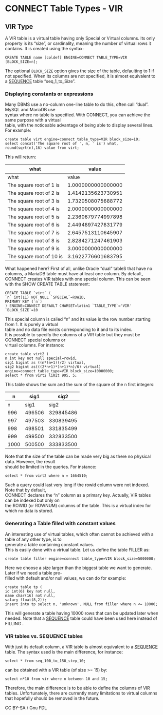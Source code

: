 # CONNECT Table Types - VIR

## VIR Type

A VIR table is a virtual table having only Special or Virtual columns. Its only property is its “size”, or cardinality, meaning the number of virtual rows it contains. It is created using the syntax:

```
CREATE TABLE name [coldef] ENGINE=CONNECT TABLE_TYPE=VIR
[BLOCK_SIZE=n];
```

The optional `BLOCK_SIZE` option gives the size of the table, defaulting to 1 if not specified. When its columns are not specified, it is almost equivalent to a [SEQUENCE](../../sequence-storage-engine.md) table “seq\_1\_to\_Size”.

### Displaying constants or expressions

Many DBMS use a no-column one-line table to do this, often call “dual”. MySQL and MariaDB use\
syntax where no table is specified. With CONNECT, you can achieve the same purpose with a virtual\
table, with the noticeable advantage of being able to display several lines. For example:

```
create table virt engine=connect table_type=VIR block_size=10;
select concat('The square root of ', n, ' is') what,
round(sqrt(n),16) value from virt;
```

This will return:

| what                     | value              |
| ------------------------ | ------------------ |
| what                     | value              |
| The square root of 1 is  | 1.0000000000000000 |
| The square root of 2 is  | 1.4142135623730951 |
| The square root of 3 is  | 1.7320508075688772 |
| The square root of 4 is  | 2.0000000000000000 |
| The square root of 5 is  | 2.2360679774997898 |
| The square root of 6 is  | 2.4494897427831779 |
| The square root of 7 is  | 2.6457513110645907 |
| The square root of 8 is  | 2.8284271247461903 |
| The square root of 9 is  | 3.0000000000000000 |
| The square root of 10 is | 3.1622776601683795 |

What happened here? First of all, unlike Oracle “dual” tableS that have no columns, a MariaDB table must have at least one column. By default, CONNECT creates VIR tables with one special column. This can be seen with the SHOW CREATE TABLE statement:

```
CREATE TABLE `virt` (
`n` int(11) NOT NULL `SPECIAL`=ROWID,
PRIMARY KEY (`n`)
) ENGINE=CONNECT DEFAULT CHARSET=latin1 `TABLE_TYPE`='VIR'
`BLOCK_SIZE`=10
```

This special column is called “n” and its value is the row number starting from 1. It is purely a virtual\
table and no data file exists corresponding to it and to its index.\
It is possible to specify the columns of a VIR table but they must be CONNECT special columns or\
virtual columns. For instance:

```
create table virt2 (
n int key not null special=rowid,
sig1 bigint as ((n*(n+1))/2) virtual,
sig2 bigint as(((2*n+1)*(n+1)*n)/6) virtual)
engine=connect table_type=VIR block_size=10000000;
select * from virt2 limit 995, 5;
```

This table shows the sum and the sum of the square of the n first integers:

| n    | sig1   | sig2      |
| ---- | ------ | --------- |
| n    | sig1   | sig2      |
| 996  | 496506 | 329845486 |
| 997  | 497503 | 330839495 |
| 998  | 498501 | 331835499 |
| 999  | 499500 | 332833500 |
| 1000 | 500500 | 333833500 |

Note that the size of the table can be made very big as there no physical data. However, the result\
should be limited in the queries. For instance:

```
select * from virt2 where n = 1664510;
```

Such a query could last very long if the rowid column were not indexed. Note that by default,\
CONNECT declares the “n” column as a primary key. Actually, VIR tables can be indexed but only on\
the ROWID (or ROWNUM) columns of the table. This is a virtual index for which no data is stored.

### Generating a Table filled with constant values

An interesting use of virtual tables, which often cannot be achieved with a table of any other type, is to\
generate a table containing constant values.\
This is easily done with a virtual table. Let us define the table FILLER as:

```
create table filler engine=connect table_type=VIR block_size=5000000;
```

Here we choose a size larger than the biggest table we want to generate. Later if we need a table pre-\
filled with default and/or null values, we can do for example:

```
create table tp (
id int(6) key not null,
name char(16) not null,
salary float(8,2));
insert into tp select n, 'unknown', NULL from filler where n <= 10000;
```

This will generate a table having 10000 rows that can be updated later when needed. Note that a [SEQUENCE](../../sequence-storage-engine.md) table could have been used here instead of FILLING .

### VIR tables vs. SEQUENCE tables

With just its default column, a VIR table is almost equivalent to a [SEQUENCE](../../sequence-storage-engine.md) table. The syntax used is the main difference, for instance:

```
select * from seq_100_to_150_step_10;
```

can be obtained with a VIR table (of size >= 15) by:

```
select n*10 from vir where n between 10 and 15;
```

Therefore, the main difference is to be able to define the columns of VIR tables. Unfortunately, there are currently many limitations to virtual columns that hopefully should be removed in the future.

CC BY-SA / Gnu FDL
